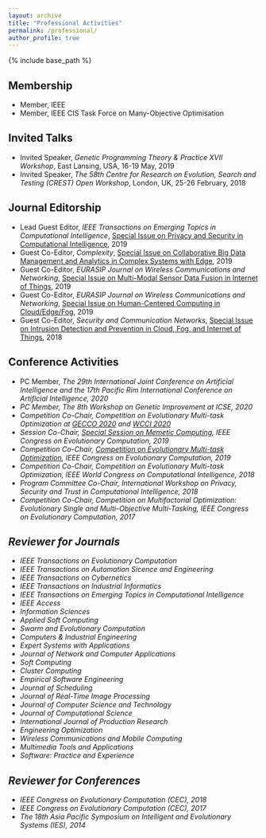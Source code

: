 ```yaml
---
layout: archive
title: "Professional Activities"
permalink: /professional/
author_profile: true
---
```


{% include base_path %}

## Membership

* Member, IEEE
* Member, IEEE CIS Task Force on Many-Objective Optimisation


## Invited Talks


* Invited Speaker, <i>Genetic Programming Theory & Practice XVII Workshop</i>, East Lansing, USA, 16-19 May, 2019
* Invited Speaker, <i>The 58th Centre for Research on Evolution, Search and Testing (CREST) Open Workshop</i>,
London, UK, 25-26 February, 2018


## Journal Editorship

* Lead Guest Editor, <i>IEEE Transactions on Emerging Topics in Computational Intelligence</i>, 
[Special Issue on Privacy and Security in Computational Intelligence](https://cis.ieee.org/images/files/Publications/TETCI/SI14_CFP_PSCI.pdf), 2019
* Guest Co-Editor, <i>Complexity</i>, 
[Special Issue on Collaborative Big Data Management and Analytics in Complex Systems with Edge](https://www.hindawi.com/journals/complexity/si/149145/cfp/), 2019
* Guest Co-Editor, <i>EURASIP Journal on Wireless Communications and Networking</i>, 
[Special Issue on Multi-Modal Sensor Data Fusion in Internet of Things](https://jwcn-eurasipjournals.springeropen.com/multi-modal-sensor), 2019
* Guest Co-Editor, <i>EURASIP Journal on Wireless Communications and Networking</i>, 
[Special Issue on Human-Centered Computing in Cloud/Edge/Fog](https://jwcn-eurasipjournals.springeropen.com/human-centered-computing), 2019
* Guest Co-Editor, <i>Security and Communication Networks</i>, 
[Special Issue on Intrusion Detection and Prevention in Cloud, Fog, and Internet of Things](https://www.hindawi.com/journals/scn/si/215106/cfp/), 2018


## Conference Activities

* PC Member, <i>The 29th International Joint Conference on Artificial Intelligence and the 17th Pacific Rim International Conference on Artificial Intelligence<i>, 2020
* PC Member, <i>The 8th Workshop on Genetic Improvement at ICSE<i>, 2020
* Competition Co-Chair, Competition on Evolutionary Multi-task Optimization at [GECCO 2020](http://www.bdsc.site/websites/MTO_competition_2020/MTO_Competition_GECCO_2020.html) and [WCCI 2020](http://www.bdsc.site/websites/MTO_competition_2020/MTO_Competition_WCCI_2020.html)
* Session Co-Chair, [Special Session on Memetic Computing](http://cec2019.org/programs/special_sessions.html#cec-01), <i>IEEE Congress on Evolutionary Computation</i>, 2019
* Competition Co-Chair, [Competition on Evolutionary Multi-task Optimization](http://www.bdsc.site/websites/MTO_competiton_2019/MTO_Competition_CEC_2019.html), <i>IEEE Congress on Evolutionary Computation</i>, 2019
* Competition Co-Chair, Competition on Evolutionary Multi-task Optimization, <i>IEEE World Congress on Computational Intelligence</i>, 2018
* Program Committee Co-Chair, <i>International Workshop on Privacy, Security and Trust in Computational Intelligence</i>, 2018
* Competition Co-Chair, Competition on Multifactorial Optimization: Evolutionary Single and Multi-Objective Multi-Tasking, <i>IEEE Congress on Evolutionary Computation</i>, 2017


## Reviewer for Journals 

* IEEE Transactions on Evolutionary Computation 
* IEEE Transactions on Automation Sicence and Engineering
* IEEE Transactions on Cybernetics
* IEEE Transactions on Industrial Informatics
* IEEE Transactions on Emerging Topics in Computational Intelligence
* IEEE Access
* Information Sciences
* Applied Soft Computing
* Swarm and Evolutionary Computation
* Computers & Industrial Engineering
* Expert Systems with Applications
* Journal of Network and Computer Applications
* Soft Computing
* Cluster Computing
* Empirical Software Engineering
* Journal of Scheduling
* Journal of Real-Time Image Processing
* Journal of Computer Science and Technology
* Journal of Computational Science
* International Journal of Production Research
* Engineering Optimization
* Wireless Communications and Mobile Computing
* Multimedia Tools and Applications
* Software: Practice and Experience

## Reviewer for Conferences

* IEEE Congress on Evolutionary Computation (CEC), 2018
* IEEE Congress on Evolutionary Computation (CEC), 2017
* The 18th Asia Pacific Symposium on Intelligent and Evolutionary Systems (IES), 2014
